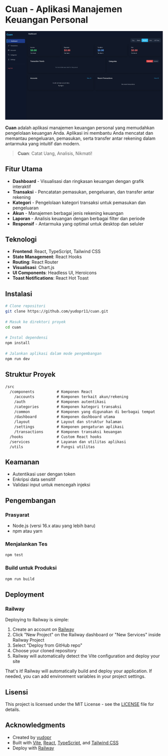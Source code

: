 # Cuan - Aplikasi Manajemen Keuangan Personal

![Cuan Screenshot](Screenshot_8-3-2025_13259_127.0.0.1.jpeg)

**Cuan** adalah aplikasi manajemen keuangan personal yang memudahkan pengelolaan keuangan Anda. Aplikasi ini membantu Anda mencatat dan memantau pengeluaran, pemasukan, serta transfer antar rekening dalam antarmuka yang intuitif dan modern.

> **Cuan**: Catat Uang, Analisis, Nikmati!

## Fitur Utama

- **Dashboard** - Visualisasi dan ringkasan keuangan dengan grafik interaktif
- **Transaksi** - Pencatatan pemasukan, pengeluaran, dan transfer antar rekening
- **Kategori** - Pengelolaan kategori transaksi untuk pemasukan dan pengeluaran
- **Akun** - Manajemen berbagai jenis rekening keuangan
- **Laporan** - Analisis keuangan dengan berbagai filter dan periode
- **Responsif** - Antarmuka yang optimal untuk desktop dan seluler

## Teknologi

- **Frontend**: React, TypeScript, Tailwind CSS
- **State Management**: React Hooks
- **Routing**: React Router
- **Visualisasi**: Chart.js
- **UI Components**: Headless UI, Heroicons
- **Toast Notifications**: React Hot Toast

## Instalasi

```bash
# Clone repositori
git clone https://github.com/yudopr11/cuan.git

# Masuk ke direktori proyek
cd cuan

# Instal dependensi
npm install

# Jalankan aplikasi dalam mode pengembangan
npm run dev
```

## Struktur Proyek

```
/src
  /components          # Komponen React
    /accounts          # Komponen terkait akun/rekening
    /auth              # Komponen autentikasi
    /categories        # Komponen kategori transaksi
    /common            # Komponen yang digunakan di berbagai tempat
    /dashboard         # Komponen dashboard utama
    /layout            # Layout dan struktur halaman
    /settings          # Komponen pengaturan aplikasi
    /transactions      # Komponen transaksi keuangan
  /hooks               # Custom React hooks
  /services            # Layanan dan utilitas aplikasi
  /utils               # Fungsi utilitas
```

## Keamanan

- Autentikasi user dengan token
- Enkripsi data sensitif
- Validasi input untuk mencegah injeksi

## Pengembangan

### Prasyarat

- Node.js (versi 16.x atau yang lebih baru)
- npm atau yarn

### Menjalankan Tes

```bash
npm test
```

### Build untuk Produksi

```bash
npm run build
```

## Deployment

### Railway

Deploying to Railway is simple:

1. Create an account on [Railway](https://railway.app)
2. Click "New Project" on the Railway dashboard or "New Services" inside Railway Project
3. Select "Deploy from GitHub repo"
4. Choose your cloned repository
5. Railway will automatically detect the Vite configuration and deploy your site

That's it! Railway will automatically build and deploy your application. If needed, you can add environment variables in your project settings.

## Lisensi

This project is licensed under the MIT License - see the [LICENSE](LICENSE) file for details.


## Acknowledgments
- Created by [yudopr](https://github.com/yudopr11)
- Built with [Vite](https://vitejs.dev/), [React](https://reactjs.org/), [TypeScript](https://www.typescriptlang.org/), and [Tailwind CSS](https://tailwindcss.com/)
- Deploy with [Railway](https://railway.app)